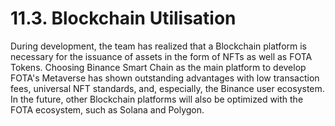 # 11.3. Blockchain Utilisation

During development, the team has realized that a Blockchain platform is necessary for the issuance of assets in the form of NFTs as well as FOTA Tokens. Choosing Binance Smart Chain as the main platform to develop FOTA's Metaverse has shown outstanding advantages with low transaction fees, universal NFT standards, and, especially, the Binance user ecosystem. In the future, other Blockchain platforms will also be optimized with the FOTA ecosystem, such as Solana and Polygon.

